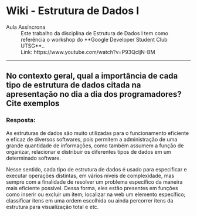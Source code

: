 # Wiki - Estrutura de Dados I 
<dl>
  <dt>Aula Assíncrona</dt>
  <dd>Este trabalho da disciplina de Estrutura de Dados I tem como referência o workshop do **Google Developer Student Club UTSG**..</dd>
  <dd>Link: https://www.youtube.com/watch?v=P93QcIjN-BM</dd>
</dl>
   


---

## No contexto geral, qual a importância de cada tipo de estrutura de dados citada na apresentação no dia a dia dos programadores? Cite exemplos

### Resposta: 
As estruturas de dados são muito utilizadas para o funcionamento eficiente e eficaz de diversos softwares, 
pois permitem a administração de uma grande quantidade de informações, como também assumem a função de organizar, 
relacionar e distribuir os diferentes tipos de dados em um determinado software.

Nesse sentido, cada tipo de estrutura de dados é usado para especificar e executar operações distintas, 
em vários níveis de complexidade, mas sempre com a finalidade de resolver um problema específico da maneira mais eficiente possível. 
Dessa forma, eles estão presentes em funções como inserir ou excluir um item; localizar na web um elemento específico; 
classificar itens em uma ordem escolhida ou ainda percorrer itens da estrutura para visualização total e etc.
